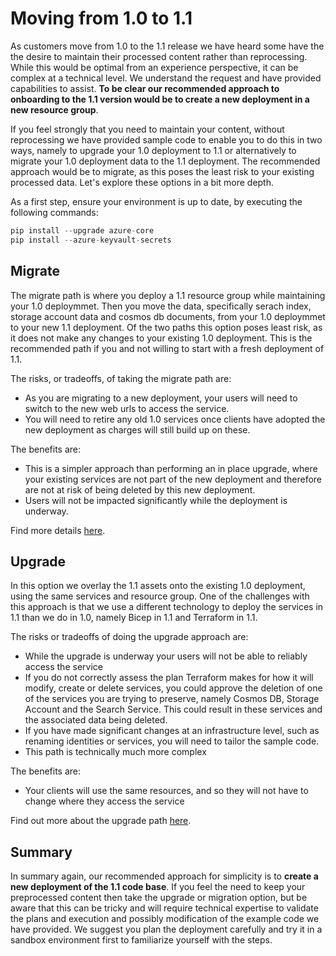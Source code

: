 # Moving from 1.0 to 1.1

As customers move from 1.0 to the 1.1 release we have heard some have the the desire to maintain their processed content rather than reprocessing. While this would be optimal from an experience perspective, it can be complex at a technical level. We understand the request and have provided capabilities to assist. **To be clear our recommended approach to onboarding to the 1.1 version would be to create a new deployment in a new resource group**. 

If you feel strongly that you need to maintain your content, without reprocessing we have provided sample code to enable you to do this in two ways, namely to upgrade your 1.0 deployment to 1.1 or alternatively to migrate your 1.0 deployment data to the 1.1 deployment. The recommended approach would be to migrate, as this poses the least risk to your existing processed data. Let's explore these options in a bit more depth.

As a first step, ensure your environment is up to date, by executing the following commands:

```python
pip install --upgrade azure-core
pip install --azure-keyvault-secrets
```

## Migrate ##
The migrate path is where you deploy a 1.1 resource group while maintaining your 1.0 deploymmet. Then you move the data, specifically serach index, storage account data and cosmos db documents, from your 1.0 deploymmet to your new 1.1 deployment. Of the two paths this option poses least risk, as it does not make any changes to your existing 1.0 deployment. This is the recommended path if you and not willing to start with a fresh deployment of 1.1. 

The risks, or tradeoffs, of taking the migrate path are:
- As you are migrating to a new deployment, your users will need to switch to the new web urls to access the service. 
- You will need to retire any old 1.0 services once clients have adopted the new deployment as charges will still build up on these.

The benefits are:
- This is a simpler approach than performing an in place upgrade, where your existing services are not part of the new deployment and therefore are not at risk of being deleted by this new deployment.
- Users will not be impacted significantly while the deployment is underway. 

Find more details [here](migrate.md). 

## Upgrade ##
In this option we overlay the 1.1 assets onto the existing 1.0 deployment, using the same services and resource group. One of the challenges with this approach is that we use a different technology to deploy the services in 1.1 than we do in 1.0, namely Bicep in 1.1 and Terraform in 1.1. 

The risks or tradeoffs of doing the upgrade approach are:
- While the upgrade is underway your users will not be able to reliably access the service
- If you do not correctly assess the plan Terraform makes for how it will modify, create or delete services, you could approve the deletion of one of the services you are trying to preserve, namely Cosmos DB, Storage Account and the Search Service. This could result in these services and the associated data being deleted.
- If you have made significant changes at an infrastructure level, such as renaming identities or services, you will need to tailor the sample code.
- This path is technically much more complex

The benefits are:
- Your clients will use the same resources, and so they will not have to change where they access the service

Find out more about the upgrade path  [here](upgrade.md). 

## Summary
In summary again, our recommended approach for simplicity is to **create a new deployment of the 1.1 code base**. If you feel the need to keep your preprocessed content then take the upgrade or migration option, but be aware that this can be tricky and will require technical expertise to validate the plans and execution and possibly modification of the example code we have provided. We suggest you plan the deployment carefully and try it in a sandbox environment first to familiarize yourself with the steps.
